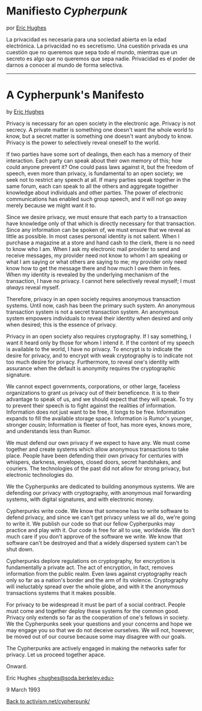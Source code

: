 

Manifiesto *Cypherpunk*
=======================

por [Eric
Hughes](ftp://soda.berkeley.edu/pub/cypherpunks/people/hughes.html)

La privacidad es necesaria para una sociedad abierta en la edad electrónica. La privacidad no es secretismo. Una cuestión privada es una cuestión que no queremos que sepa todo el mundo, mientras que un secreto es algo que no queremos que sepa nadie. Privacidad es el poder de darnos a conocer al mundo de forma selectiva.



---

A Cypherpunk\'s Manifesto
=========================

by [Eric
Hughes](ftp://soda.berkeley.edu/pub/cypherpunks/people/hughes.html)

Privacy is necessary for an open society in the electronic age. Privacy
is not secrecy. A private matter is something one doesn\'t want the
whole world to know, but a secret matter is something one doesn\'t want
anybody to know. Privacy is the power to selectively reveal oneself to
the world.

If two parties have some sort of dealings, then each has a memory of
their interaction. Each party can speak about their own memory of this;
how could anyone prevent it? One could pass laws against it, but the
freedom of speech, even more than privacy, is fundamental to an open
society; we seek not to restrict any speech at all. If many parties
speak together in the same forum, each can speak to all the others and
aggregate together knowledge about individuals and other parties. The
power of electronic communications has enabled such group speech, and it
will not go away merely because we might want it to.

Since we desire privacy, we must ensure that each party to a transaction
have knowledge only of that which is directly necessary for that
transaction. Since any information can be spoken of, we must ensure that
we reveal as little as possible. In most cases personal identity is not
salient. When I purchase a magazine at a store and hand cash to the
clerk, there is no need to know who I am. When I ask my electronic mail
provider to send and receive messages, my provider need not know to whom
I am speaking or what I am saying or what others are saying to me; my
provider only need know how to get the message there and how much I owe
them in fees. When my identity is revealed by the underlying mechanism
of the transaction, I have no privacy. I cannot here selectively reveal
myself; I must *always* reveal myself.

Therefore, privacy in an open society requires anonymous transaction
systems. Until now, cash has been the primary such system. An anonymous
transaction system is not a secret transaction system. An anonymous
system empowers individuals to reveal their identity when desired and
only when desired; this is the essence of privacy.

Privacy in an open society also requires cryptography. If I say
something, I want it heard only by those for whom I intend it. If the
content of my speech is available to the world, I have no privacy. To
encrypt is to indicate the desire for privacy, and to encrypt with weak
cryptography is to indicate not too much desire for privacy.
Furthermore, to reveal one\'s identity with assurance when the default
is anonymity requires the cryptographic signature.

We cannot expect governments, corporations, or other large, faceless
organizations to grant us privacy out of their beneficence. It is to
their advantage to speak of us, and we should expect that they will
speak. To try to prevent their speech is to fight against the realities
of information. Information does not just want to be free, it longs to
be free. Information expands to fill the available storage space.
Information is Rumor\'s younger, stronger cousin; Information is fleeter
of foot, has more eyes, knows more, and understands less than Rumor.

We must defend our own privacy if we expect to have any. We must come
together and create systems which allow anonymous transactions to take
place. People have been defending their own privacy for centuries with
whispers, darkness, envelopes, closed doors, secret handshakes, and
couriers. The technologies of the past did not allow for strong privacy,
but electronic technologies do.

We the Cypherpunks are dedicated to building anonymous systems. We are
defending our privacy with cryptography, with anonymous mail forwarding
systems, with digital signatures, and with electronic money.

Cypherpunks write code. We know that someone has to write software to
defend privacy, and since we can\'t get privacy unless we all do, we\'re
going to write it. We publish our code so that our fellow Cypherpunks
may practice and play with it. Our code is free for all to use,
worldwide. We don\'t much care if you don\'t approve of the software we
write. We know that software can\'t be destroyed and that a widely
dispersed system can\'t be shut down.

Cypherpunks deplore regulations on cryptography, for encryption is
fundamentally a private act. The act of encryption, in fact, removes
information from the public realm. Even laws against cryptography reach
only so far as a nation\'s border and the arm of its violence.
Cryptography will ineluctably spread over the whole globe, and with it
the anonymous transactions systems that it makes possible.

For privacy to be widespread it must be part of a social contract.
People must come and together deploy these systems for the common good.
Privacy only extends so far as the cooperation of one\'s fellows in
society. We the Cypherpunks seek your questions and your concerns and
hope we may engage you so that we do not deceive ourselves. We will not,
however, be moved out of our course because some may disagree with our
goals.

The Cypherpunks are actively engaged in making the networks safer for
privacy. Let us proceed together apace.

Onward.

Eric Hughes
[\<hughes\@soda.berkeley.edu\>](ftp://soda.berkeley.edu/pub/cypherpunks/people/hughes.html)

9 March 1993

[Back to activism.net/cypherpunk/](https://www.activism.net/cypherpunk/)



